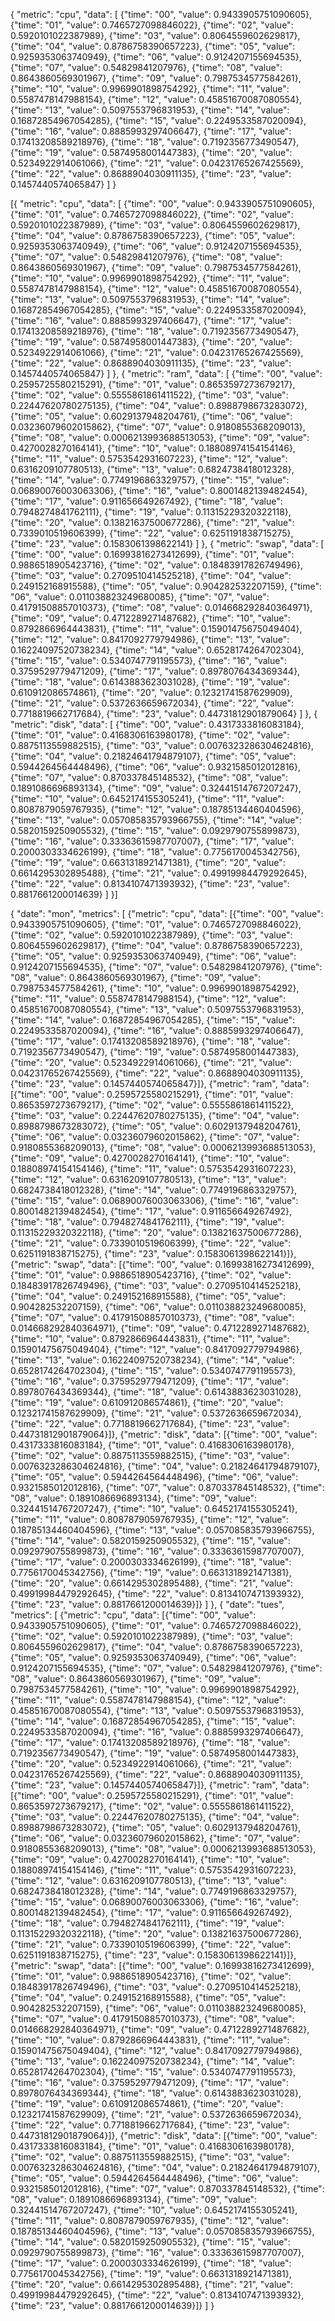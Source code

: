{
	"metric": "cpu",
	"data":
  [
    {"time": "00", "value": 0.9433905751090605},
    {"time": "01", "value": 0.7465727098846022},
    {"time": "02", "value": 0.5920101022387989},
    {"time": "03", "value": 0.8064559602629817},
    {"time": "04", "value": 0.8786758390657223},
    {"time": "05", "value": 0.9259353063740949},
    {"time": "06", "value": 0.9124207155694535},
    {"time": "07", "value": 0.54829841207976},
    {"time": "08", "value": 0.8643860569301967},
    {"time": "09", "value": 0.7987534577584261},
    {"time": "10", "value": 0.9969901898754292},
    {"time": "11", "value": 0.5587478147988154},
    {"time": "12", "value": 0.45851670087080554},
    {"time": "13", "value": 0.5097553796831953},
    {"time": "14", "value": 0.16872854967054285},
    {"time": "15", "value": 0.2249533587020094},
    {"time": "16", "value": 0.8885993297406647},
    {"time": "17", "value": 0.17413208589218976},
    {"time": "18", "value": 0.7192356773490547},
    {"time": "19", "value": 0.5874958001447383},
    {"time": "20", "value": 0.5234922914061066},
    {"time": "21", "value": 0.04231765267425569},
    {"time": "22", "value": 0.8688904030911135},
    {"time": "23", "value": 0.1457440574065847}
  ]
}






[{
	"metric": "cpu",
	"data":
  [
    {"time": "00", "value": 0.9433905751090605},
    {"time": "01", "value": 0.7465727098846022},
    {"time": "02", "value": 0.5920101022387989},
    {"time": "03", "value": 0.8064559602629817},
    {"time": "04", "value": 0.8786758390657223},
    {"time": "05", "value": 0.9259353063740949},
    {"time": "06", "value": 0.9124207155694535},
    {"time": "07", "value": 0.54829841207976},
    {"time": "08", "value": 0.8643860569301967},
    {"time": "09", "value": 0.7987534577584261},
    {"time": "10", "value": 0.9969901898754292},
    {"time": "11", "value": 0.5587478147988154},
    {"time": "12", "value": 0.45851670087080554},
    {"time": "13", "value": 0.5097553796831953},
    {"time": "14", "value": 0.16872854967054285},
    {"time": "15", "value": 0.2249533587020094},
    {"time": "16", "value": 0.8885993297406647},
    {"time": "17", "value": 0.17413208589218976},
    {"time": "18", "value": 0.7192356773490547},
    {"time": "19", "value": 0.5874958001447383},
    {"time": "20", "value": 0.5234922914061066},
    {"time": "21", "value": 0.04231765267425569},
    {"time": "22", "value": 0.8688904030911135},
    {"time": "23", "value": 0.1457440574065847}
  ]
}, {
	"metric": "ram",
	"data":
  [
    {"time": "00", "value": 0.2595725580215291},
    {"time": "01", "value": 0.8653597273679217},
    {"time": "02", "value": 0.5555861861411522},
    {"time": "03", "value": 0.22447620780275135},
    {"time": "04", "value": 0.8988798673283072},
    {"time": "05", "value": 0.6029137948204761},
    {"time": "06", "value": 0.03236079602015862},
    {"time": "07", "value": 0.9180855368209013},
    {"time": "08", "value": 0.0006213993688513053},
    {"time": "09", "value": 0.4270028270164141},
    {"time": "10", "value": 0.18808974154154146},
    {"time": "11", "value": 0.5753542931607223},
    {"time": "12", "value": 0.6316209107780513},
    {"time": "13", "value": 0.6824738418012328},
    {"time": "14", "value": 0.7749196863329757},
    {"time": "15", "value": 0.06890076003063306},
    {"time": "16", "value": 0.8001482139482454},
    {"time": "17", "value": 0.911656649267492},
    {"time": "18", "value": 0.7948274841762111},
    {"time": "19", "value": 0.11315229320322118},
    {"time": "20", "value": 0.13821637500677286},
    {"time": "21", "value": 0.7339010519606399},
    {"time": "22", "value": 0.6251191838715275},
    {"time": "23", "value": 0.1583061398622141}
  ]
}, {
	"metric": "swap",
	"data":
  [
    {"time": "00", "value": 0.16993816273412699},
    {"time": "01", "value": 0.9886518905423716},
    {"time": "02", "value": 0.18483917826749496},
    {"time": "03", "value": 0.2709510414525218},
    {"time": "04", "value": 0.249152168915588},
    {"time": "05", "value": 0.904282532207159},
    {"time": "06", "value": 0.011038823249680085},
    {"time": "07", "value": 0.41791508857010373},
    {"time": "08", "value": 0.014668292840364971},
    {"time": "09", "value": 0.4712289271487682},
    {"time": "10", "value": 0.8792866964443831},
    {"time": "11", "value": 0.15901475675049404},
    {"time": "12", "value": 0.8417092779794986},
    {"time": "13", "value": 0.16224097520738234},
    {"time": "14", "value": 0.6528174264702304},
    {"time": "15", "value": 0.5340747791195573},
    {"time": "16", "value": 0.3759529779471209},
    {"time": "17", "value": 0.8978076434369344},
    {"time": "18", "value": 0.6143883623031028},
    {"time": "19", "value": 0.610912086574861},
    {"time": "20", "value": 0.12321741587629909},
    {"time": "21", "value": 0.5372636659672034},
    {"time": "22", "value": 0.7718819662717684},
    {"time": "23", "value": 0.44731812901879064}
  ]
}, {
	"metric": "disk",
	"data":
  [
    {"time": "00", "value": 0.4317333816083184},
    {"time": "01", "value": 0.4168306163980178},
    {"time": "02", "value": 0.8875113559882515},
    {"time": "03", "value": 0.0076323286304624816},
    {"time": "04", "value": 0.21824641794879107},
    {"time": "05", "value": 0.5944264564448496},
    {"time": "06", "value": 0.9321585012012816},
    {"time": "07", "value": 0.870337845148532},
    {"time": "08", "value": 0.1891086696893134},
    {"time": "09", "value": 0.32441514767207247},
    {"time": "10", "value": 0.6452174155305241},
    {"time": "11", "value": 0.8087879059767935},
    {"time": "12", "value": 0.18785134460404596},
    {"time": "13", "value": 0.057085835793966755},
    {"time": "14", "value": 0.5820159250905532},
    {"time": "15", "value": 0.0929790755899873},
    {"time": "16", "value": 0.33363615987707007},
    {"time": "17", "value": 0.2000303334626199},
    {"time": "18", "value": 0.7756170045342756},
    {"time": "19", "value": 0.6631318921471381},
    {"time": "20", "value": 0.6614295302895488},
    {"time": "21", "value": 0.49919984479292645},
    {"time": "22", "value": 0.8134107471393932},
    {"time": "23", "value": 0.8817661200014639}
  ]
}]




{
	"date": "mon",
	"metrics": [
		{"metric": "cpu", "data": [{"time": "00", "value": 0.9433905751090605}, {"time": "01", "value": 0.7465727098846022}, {"time": "02", "value": 0.5920101022387989}, {"time": "03", "value": 0.8064559602629817}, {"time": "04", "value": 0.8786758390657223}, {"time": "05", "value": 0.9259353063740949}, {"time": "06", "value": 0.9124207155694535}, {"time": "07", "value": 0.54829841207976}, {"time": "08", "value": 0.8643860569301967}, {"time": "09", "value": 0.7987534577584261}, {"time": "10", "value": 0.9969901898754292}, {"time": "11", "value": 0.5587478147988154}, {"time": "12", "value": 0.45851670087080554}, {"time": "13", "value": 0.5097553796831953}, {"time": "14", "value": 0.16872854967054285}, {"time": "15", "value": 0.2249533587020094}, {"time": "16", "value": 0.8885993297406647}, {"time": "17", "value": 0.17413208589218976}, {"time": "18", "value": 0.7192356773490547}, {"time": "19", "value": 0.5874958001447383}, {"time": "20", "value": 0.5234922914061066}, {"time": "21", "value": 0.04231765267425569}, {"time": "22", "value": 0.8688904030911135}, {"time": "23", "value": 0.1457440574065847}]},
		{"metric": "ram", "data": [{"time": "00", "value": 0.2595725580215291}, {"time": "01", "value": 0.8653597273679217}, {"time": "02", "value": 0.5555861861411522}, {"time": "03", "value": 0.22447620780275135}, {"time": "04", "value": 0.8988798673283072}, {"time": "05", "value": 0.6029137948204761}, {"time": "06", "value": 0.03236079602015862}, {"time": "07", "value": 0.9180855368209013}, {"time": "08", "value": 0.0006213993688513053}, {"time": "09", "value": 0.4270028270164141}, {"time": "10", "value": 0.18808974154154146}, {"time": "11", "value": 0.5753542931607223}, {"time": "12", "value": 0.6316209107780513}, {"time": "13", "value": 0.6824738418012328}, {"time": "14", "value": 0.7749196863329757}, {"time": "15", "value": 0.06890076003063306}, {"time": "16", "value": 0.8001482139482454}, {"time": "17", "value": 0.911656649267492}, {"time": "18", "value": 0.7948274841762111}, {"time": "19", "value": 0.11315229320322118}, {"time": "20", "value": 0.13821637500677286}, {"time": "21", "value": 0.7339010519606399}, {"time": "22", "value": 0.6251191838715275}, {"time": "23", "value": 0.1583061398622141}]},
		{"metric": "swap", "data": [{"time": "00", "value": 0.16993816273412699}, {"time": "01", "value": 0.9886518905423716}, {"time": "02", "value": 0.18483917826749496}, {"time": "03", "value": 0.2709510414525218}, {"time": "04", "value": 0.249152168915588}, {"time": "05", "value": 0.904282532207159}, {"time": "06", "value": 0.011038823249680085}, {"time": "07", "value": 0.41791508857010373}, {"time": "08", "value": 0.014668292840364971}, {"time": "09", "value": 0.4712289271487682}, {"time": "10", "value": 0.8792866964443831}, {"time": "11", "value": 0.15901475675049404}, {"time": "12", "value": 0.8417092779794986}, {"time": "13", "value": 0.16224097520738234}, {"time": "14", "value": 0.6528174264702304}, {"time": "15", "value": 0.5340747791195573}, {"time": "16", "value": 0.3759529779471209}, {"time": "17", "value": 0.8978076434369344}, {"time": "18", "value": 0.6143883623031028}, {"time": "19", "value": 0.610912086574861}, {"time": "20", "value": 0.12321741587629909}, {"time": "21", "value": 0.5372636659672034}, {"time": "22", "value": 0.7718819662717684}, {"time": "23", "value": 0.44731812901879064}]},
		{"metric": "disk", "data": [{"time": "00", "value": 0.4317333816083184}, {"time": "01", "value": 0.4168306163980178}, {"time": "02", "value": 0.8875113559882515}, {"time": "03", "value": 0.0076323286304624816}, {"time": "04", "value": 0.21824641794879107}, {"time": "05", "value": 0.5944264564448496}, {"time": "06", "value": 0.9321585012012816}, {"time": "07", "value": 0.870337845148532}, {"time": "08", "value": 0.1891086696893134}, {"time": "09", "value": 0.32441514767207247}, {"time": "10", "value": 0.6452174155305241}, {"time": "11", "value": 0.8087879059767935}, {"time": "12", "value": 0.18785134460404596}, {"time": "13", "value": 0.057085835793966755}, {"time": "14", "value": 0.5820159250905532}, {"time": "15", "value": 0.0929790755899873}, {"time": "16", "value": 0.33363615987707007}, {"time": "17", "value": 0.2000303334626199}, {"time": "18", "value": 0.7756170045342756}, {"time": "19", "value": 0.6631318921471381}, {"time": "20", "value": 0.6614295302895488}, {"time": "21", "value": 0.49919984479292645}, {"time": "22", "value": 0.8134107471393932}, {"time": "23", "value": 0.8817661200014639}]}
	]
},
{
	"date": "tues",
	"metrics": [
		{"metric": "cpu", "data": [{"time": "00", "value": 0.9433905751090605}, {"time": "01", "value": 0.7465727098846022}, {"time": "02", "value": 0.5920101022387989}, {"time": "03", "value": 0.8064559602629817}, {"time": "04", "value": 0.8786758390657223}, {"time": "05", "value": 0.9259353063740949}, {"time": "06", "value": 0.9124207155694535}, {"time": "07", "value": 0.54829841207976}, {"time": "08", "value": 0.8643860569301967}, {"time": "09", "value": 0.7987534577584261}, {"time": "10", "value": 0.9969901898754292}, {"time": "11", "value": 0.5587478147988154}, {"time": "12", "value": 0.45851670087080554}, {"time": "13", "value": 0.5097553796831953}, {"time": "14", "value": 0.16872854967054285}, {"time": "15", "value": 0.2249533587020094}, {"time": "16", "value": 0.8885993297406647}, {"time": "17", "value": 0.17413208589218976}, {"time": "18", "value": 0.7192356773490547}, {"time": "19", "value": 0.5874958001447383}, {"time": "20", "value": 0.5234922914061066}, {"time": "21", "value": 0.04231765267425569}, {"time": "22", "value": 0.8688904030911135}, {"time": "23", "value": 0.1457440574065847}]},
		{"metric": "ram", "data": [{"time": "00", "value": 0.2595725580215291}, {"time": "01", "value": 0.8653597273679217}, {"time": "02", "value": 0.5555861861411522}, {"time": "03", "value": 0.22447620780275135}, {"time": "04", "value": 0.8988798673283072}, {"time": "05", "value": 0.6029137948204761}, {"time": "06", "value": 0.03236079602015862}, {"time": "07", "value": 0.9180855368209013}, {"time": "08", "value": 0.0006213993688513053}, {"time": "09", "value": 0.4270028270164141}, {"time": "10", "value": 0.18808974154154146}, {"time": "11", "value": 0.5753542931607223}, {"time": "12", "value": 0.6316209107780513}, {"time": "13", "value": 0.6824738418012328}, {"time": "14", "value": 0.7749196863329757}, {"time": "15", "value": 0.06890076003063306}, {"time": "16", "value": 0.8001482139482454}, {"time": "17", "value": 0.911656649267492}, {"time": "18", "value": 0.7948274841762111}, {"time": "19", "value": 0.11315229320322118}, {"time": "20", "value": 0.13821637500677286}, {"time": "21", "value": 0.7339010519606399}, {"time": "22", "value": 0.6251191838715275}, {"time": "23", "value": 0.1583061398622141}]},
		{"metric": "swap", "data": [{"time": "00", "value": 0.16993816273412699}, {"time": "01", "value": 0.9886518905423716}, {"time": "02", "value": 0.18483917826749496}, {"time": "03", "value": 0.2709510414525218}, {"time": "04", "value": 0.249152168915588}, {"time": "05", "value": 0.904282532207159}, {"time": "06", "value": 0.011038823249680085}, {"time": "07", "value": 0.41791508857010373}, {"time": "08", "value": 0.014668292840364971}, {"time": "09", "value": 0.4712289271487682}, {"time": "10", "value": 0.8792866964443831}, {"time": "11", "value": 0.15901475675049404}, {"time": "12", "value": 0.8417092779794986}, {"time": "13", "value": 0.16224097520738234}, {"time": "14", "value": 0.6528174264702304}, {"time": "15", "value": 0.5340747791195573}, {"time": "16", "value": 0.3759529779471209}, {"time": "17", "value": 0.8978076434369344}, {"time": "18", "value": 0.6143883623031028}, {"time": "19", "value": 0.610912086574861}, {"time": "20", "value": 0.12321741587629909}, {"time": "21", "value": 0.5372636659672034}, {"time": "22", "value": 0.7718819662717684}, {"time": "23", "value": 0.44731812901879064}]},
		{"metric": "disk", "data": [{"time": "00", "value": 0.4317333816083184}, {"time": "01", "value": 0.4168306163980178}, {"time": "02", "value": 0.8875113559882515}, {"time": "03", "value": 0.0076323286304624816}, {"time": "04", "value": 0.21824641794879107}, {"time": "05", "value": 0.5944264564448496}, {"time": "06", "value": 0.9321585012012816}, {"time": "07", "value": 0.870337845148532}, {"time": "08", "value": 0.1891086696893134}, {"time": "09", "value": 0.32441514767207247}, {"time": "10", "value": 0.6452174155305241}, {"time": "11", "value": 0.8087879059767935}, {"time": "12", "value": 0.18785134460404596}, {"time": "13", "value": 0.057085835793966755}, {"time": "14", "value": 0.5820159250905532}, {"time": "15", "value": 0.0929790755899873}, {"time": "16", "value": 0.33363615987707007}, {"time": "17", "value": 0.2000303334626199}, {"time": "18", "value": 0.7756170045342756}, {"time": "19", "value": 0.6631318921471381}, {"time": "20", "value": 0.6614295302895488}, {"time": "21", "value": 0.49919984479292645}, {"time": "22", "value": 0.8134107471393932}, {"time": "23", "value": 0.8817661200014639}]}
	]
}
